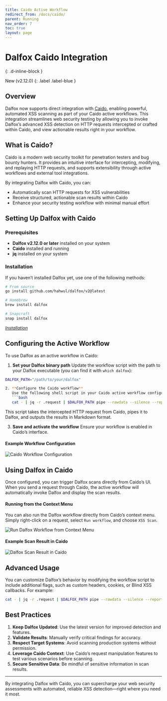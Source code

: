 ```yaml
---
title: Caido Active Workflow
redirect_from: /docs/caido/
parent: Running
nav_order: 7
toc: true
layout: page
---
```


# Dalfox Caido Integration
{: .d-inline-block }

New (v2.12.0)
{: .label .label-blue }

## Overview

Dalfox now supports direct integration with [Caido](https://caido.io/), enabling powerful, automated XSS scanning as part of your Caido active workflows. This integration streamlines web security testing by allowing you to invoke Dalfox’s advanced XSS detection on HTTP requests intercepted or crafted within Caido, and view actionable results right in your workflow.

## What is Caido?

Caido is a modern web security toolkit for penetration testers and bug bounty hunters. It provides an intuitive interface for intercepting, modifying, and replaying HTTP requests, and supports extensibility through active workflows and external tool integrations.

By integrating Dalfox with Caido, you can:

- Automatically scan HTTP requests for XSS vulnerabilities
- Receive structured, actionable scan results within Caido
- Enhance your security testing workflow with minimal manual effort

## Setting Up Dalfox with Caido

### Prerequisites

- **Dalfox v2.12.0 or later** installed on your system
- **Caido** installed and running
- **jq** installed on your system

### Installation

If you haven’t installed Dalfox yet, use one of the following methods:

```bash
# From source
go install github.com/hahwul/dalfox/v2@latest

# Homebrew
brew install dalfox

# Snapcraft
snap install dalfox
```

*[Installation](/page/installation/)*

## Configuring the Active Workflow

To use Dalfox as an active workflow in Caido:

1. **Set your Dalfox binary path**
Update the workflow script with the path to your Dalfox executable (you can find it with `which dalfox`):
```bash
DALFOX_PATH="/path/to/your/dalfox"

2. **Configure the Caido workflow**
   Use the following shell script in your Caido active workflow configuration:
   ```bash
   cat - | jq -r .request | $DALFOX_PATH pipe --rawdata --silence --report --report-format=md
   ```
   This script takes the intercepted HTTP request from Caido, pipes it to Dalfox, and outputs the results in Markdown format.

3. **Save and activate the workflow**
   Ensure your workflow is enabled in Caido’s interface.

#### Example Workflow Configuration

![Caido Workflow Configuration](/images/page/running/caido/workflow.jpg)

## Using Dalfox in Caido

Once configured, you can trigger Dalfox scans directly from Caido’s UI. When you send a request through Caido, the active workflow will automatically invoke Dalfox and display the scan results.

#### Running from the Context Menu

You can also run the Dalfox workflow directly from Caido’s context menu. Simply right-click on a request, select `Run workflow`, and choose `XSS Scan`.

![Run Dalfox Workflow from Context Menu](/images/page/running/caido/context.jpg)

#### Example Scan Result in Caido

![Dalfox Scan Result in Caido](/images/page/running/caido/finding.jpg)

## Advanced Usage

You can customize Dalfox’s behavior by modifying the workflow script to include additional flags, such as custom headers, cookies, or Blind XSS callbacks. For example:

```bash
cat - | jq -r .request | $DALFOX_PATH pipe --rawdata --silence --report --report-format=md --header "Authorization: Bearer <token>" -b your-callback.com
```

## Best Practices

1. **Keep Dalfox Updated**: Use the latest version for improved detection and features.
2. **Validate Results**: Manually verify critical findings for accuracy.
3. **Respect Target Systems**: Avoid scanning production systems without permission.
4. **Leverage Caido Context**: Use Caido’s request manipulation features to test various scenarios before scanning.
5. **Secure Sensitive Data**: Be mindful of sensitive information in scan results.

---

By integrating Dalfox with Caido, you can supercharge your web security assessments with automated, reliable XSS detection—right where you need it most.
